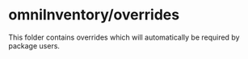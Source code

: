 # omniInventory/overrides

This folder contains overrides which will automatically be required by package users.
